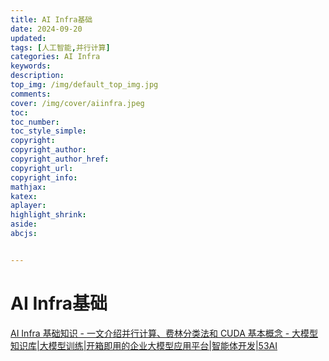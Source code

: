 ```yaml
---
title: AI Infra基础
date: 2024-09-20
updated:
tags: [人工智能,并行计算]
categories: AI Infra
keywords:
description:
top_img: /img/default_top_img.jpg
comments:
cover: /img/cover/aiinfra.jpeg
toc:
toc_number:
toc_style_simple:
copyright:
copyright_author:
copyright_author_href:
copyright_url:
copyright_info:
mathjax:
katex:
aplayer:
highlight_shrink:
aside:
abcjs:


---
```




# AI Infra基础

[AI Infra 基础知识 - 一文介绍并行计算、费林分类法和 CUDA 基本概念 - 大模型知识库|大模型训练|开箱即用的企业大模型应用平台|智能体开发|53AI](https://53ai.com/news/qianyanjishu/2024061910453.html)